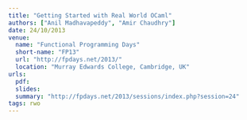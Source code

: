 ```yaml
---
title: "Getting Started with Real World OCaml"
authors: ["Anil Madhavapeddy", "Amir Chaudhry"]
date: 24/10/2013
venue:
  name: "Functional Programming Days"
  short-name: "FP13"
  url: "http://fpdays.net/2013/"
  location: "Murray Edwards College, Cambridge, UK"
urls:
  pdf:
  slides:
  summary: "http://fpdays.net/2013/sessions/index.php?session=24"
tags: rwo
---
```

